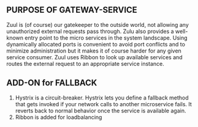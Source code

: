 PURPOSE OF GATEWAY-SERVICE
--------------------------
Zuul is (of course) our gatekeeper to the outside world, 
not allowing any unauthorized external requests pass through. Zulu also provides a well-known entry point to the micro services in the system landscape. Using dynamically allocated ports is convenient to avoid port conflicts and to minimize administration but it makes it of course harder for any given service consumer. Zuul uses Ribbon to look up available services and routes the external request to an appropriate service instance.

ADD-ON for FALLBACK
-------------------
1. Hystrix is a circuit-breaker. Hystrix lets you define a fallback method that gets invoked if your network calls to another microservice fails. 
It reverts back to normal behavior once the service is available again.
2. Ribbon is added for loadbalancing

